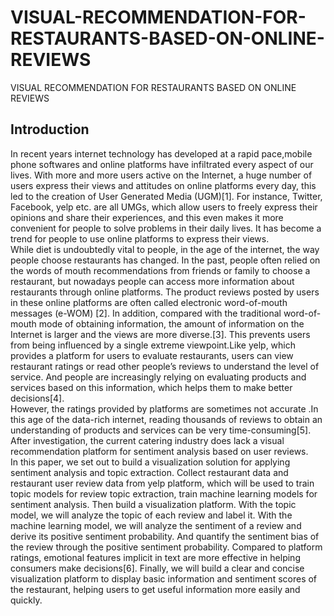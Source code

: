 # VISUAL-RECOMMENDATION-FOR-RESTAURANTS-BASED-ON-ONLINE-REVIEWS
VISUAL RECOMMENDATION FOR RESTAURANTS  BASED ON ONLINE REVIEWS
## Introduction
 In recent years internet technology has developed at a rapid pace,mobile phone softwares and online platforms have
 infiltrated every aspect of our lives. With more and more users active on the Internet, a huge number of users express
 their views and attitudes on online platforms every day, this led to the creation of User Generated Media (UGM)[1]. For
 instance, Twitter, Facebook, yelp etc. are all UMGs, which allow users to freely express their opinions and share their
 experiences, and this even makes it more convenient for people to solve problems in their daily lives. It has become a
 trend for people to use online platforms to express their views.</br>
 While diet is undoubtedly vital to people, in the age of the internet, the way people choose restaurants has changed. In
 the past, people often relied on the words of mouth recommendations from friends or family to choose a restaurant,
 but nowadays people can access more information about restaurants through online platforms. The product reviews
 posted by users in these online platforms are often called electronic word-of-mouth messages (e-WOM) [2]. In
 addition, compared with the traditional word-of-mouth mode of obtaining information, the amount of information on
 the Internet is larger and the views are more diverse.[3]. This prevents users from being influenced by a single extreme
 viewpoint.Like yelp, which provides a platform for users to evaluate restaurants, users can view restaurant ratings
 or read other people’s reviews to understand the level of service. And people are increasingly relying on evaluating
 products and services based on this information, which helps them to make better decisions[4].</br>
 However, the ratings provided by platforms are sometimes not accurate .In this age of the data-rich internet, reading
 thousands of reviews to obtain an understanding of products and services can be very time-consuming[5]. After
 investigation, the current catering industry does lack a visual recommendation platform for sentiment analysis based on
 user reviews.</br>
 In this paper, we set out to build a visualization solution for applying sentiment analysis and topic extraction. Collect
 restaurant data and restaurant user review data from yelp platform, which will be used to train topic models for review
 topic extraction, train machine learning models for sentiment analysis. Then build a visualization platform. With the
 topic model, we will analyze the topic of each review and label it. With the machine learning model, we will analyze
 the sentiment of a review and derive its positive sentiment probability. And quantify the sentiment bias of the review
 through the positive sentiment probability. Compared to platform ratings, emotional features implicit in text are more
 effective in helping consumers make decisions[6]. Finally, we will build a clear and concise visualization platform to
 display basic information and sentiment scores of the restaurant, helping users to get useful information more easily
 and quickly.
